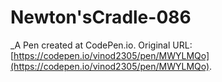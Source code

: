 # Newton'sCradle-086
 _A Pen created at CodePen.io. Original URL: [https://codepen.io/vinod2305/pen/MWYLMQo](https://codepen.io/vinod2305/pen/MWYLMQo).

 